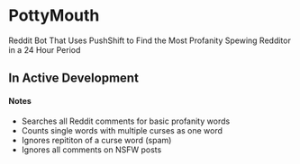 # PottyMouth
Reddit Bot That Uses PushShift to Find the Most Profanity Spewing Redditor in a 24 Hour Period

## In Active Development

#### Notes
* Searches all Reddit comments for basic profanity words
* Counts single words with multiple curses as one word
* Ignores repititon of a curse word (spam)
* Ignores all comments on NSFW posts
